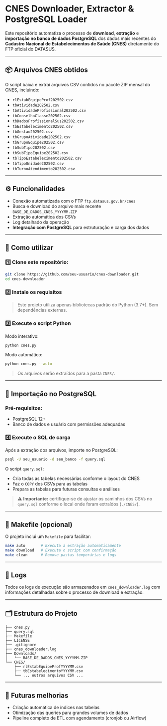 # CNES Downloader, Extractor & PostgreSQL Loader

Este repositório automatiza o processo de **download**, **extração** e **importação no banco de dados PostgreSQL** dos dados mais recentes do **Cadastro Nacional de Estabelecimentos de Saúde (CNES)** diretamente do FTP oficial do DATASUS.

---

## 📦 Arquivos CNES obtidos

O script baixa e extrai arquivos CSV contidos no pacote ZIP mensal do CNES, incluindo:

- `rlEstabEquipeProf202502.csv`
- `tbAtividade202502.csv`
- `tbAtividadeProfissional202502.csv`
- `tbConselhoClasse202502.csv`
- `tbDadosProfissionalSus202502.csv`
- `tbEstabelecimento202502.csv`
- `tbGestao202502.csv`
- `tbGrupoAtividade202502.csv`
- `tbGrupoEquipe202502.csv`
- `tbSubTipo202502.csv`
- `tbSubTipoEquipe202502.csv`
- `tbTipoEstabelecimento202502.csv`
- `tbTipoUnidade202502.csv`
- `tbTurnoAtendimento202502.csv`

---

## ⚙️ Funcionalidades

- Conexão automatizada com o FTP `ftp.datasus.gov.br/cnes`
- Busca e download do arquivo mais recente `BASE_DE_DADOS_CNES_YYYYMM.ZIP`
- Extração automática dos CSVs
- Log detalhado da operação
- **Integração com PostgreSQL** para estruturação e carga dos dados

---

## 🚀 Como utilizar

### 1️⃣ Clone este repositório:

```bash
git clone https://github.com/seu-usuario/cnes-downloader.git
cd cnes-downloader
```

### 2️⃣ Instale os requisitos

> Este projeto utiliza apenas bibliotecas padrão do Python (3.7+). Sem dependências externas.

### 3️⃣ Execute o script Python

Modo interativo:

```bash
python cnes.py
```

Modo automático:

```bash
python cnes.py --auto
```

> Os arquivos serão extraídos para a pasta `CNES/`.

---

## 🐘 Importação no PostgreSQL

### Pré-requisitos:
- PostgreSQL 12+
- Banco de dados e usuário com permissões adequadas

### 4️⃣ Execute o SQL de carga

Após a extração dos arquivos, importe no PostgreSQL:

```bash
psql -U seu_usuario -d seu_banco -f query.sql
```

O script `query.sql`:
- Cria todas as tabelas necessárias conforme o layout do CNES
- Faz o `COPY` dos CSVs para as tabelas
- Prepara as tabelas para futuras consultas e análises

> ⚠️ **Importante:** certifique-se de ajustar os caminhos dos CSVs no `query.sql` conforme o local onde foram extraídos (`./CNES/`).

---

## 🎯 Makefile (opcional)

O projeto inclui um `Makefile` para facilitar:

```bash
make auto       # Executa a extração automaticamente
make download   # Executa o script com confirmação
make clean      # Remove pastas temporárias e logs
```

---

## 📝 Logs

Todos os logs de execução são armazenados em `cnes_downloader.log` com informações detalhadas sobre o processo de download e extração.

---

## 🗂️ Estrutura do Projeto

```plaintext
├── cnes.py
├── query.sql
├── Makefile
├── LICENSE
├── .gitignore
├── cnes_downloader.log
├── Downloads/
│   └── BASE_DE_DADOS_CNES_YYYYMM.ZIP
└── CNES/
    ├── rlEstabEquipeProfYYYYMM.csv
    ├── tbEstabelecimentoYYYYMM.csv
    └── ... outros arquivos CSV ...
```

---

## 🔄 Futuras melhorias

- Criação automática de índices nas tabelas
- Otimização das queries para grandes volumes de dados
- Pipeline completo de ETL com agendamento (cronjob ou Airflow)
